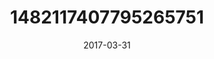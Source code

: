 ---
title: "1482117407795265751"
image: "2017-03-31 06.29.44 1482117407795265751_46248401"
date: "2017-03-31"
type: "photo"
---